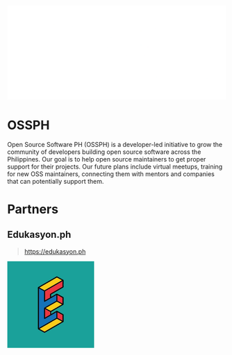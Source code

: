 <p align="center">
  <a href="https://ossph.org" target="_blank">
    <img src="assets/img/ossph-icon-transparent-white-cropped.png">
  </a>
</p>

# OSSPH

Open Source Software PH (OSSPH) is a developer-led initiative to grow the community of developers building open source software across the Philippines. Our goal is to help open source maintainers to get proper support for their projects. Our future plans include virtual meetups, training for new OSS maintainers, connecting them with mentors and companies that can potentially support them.

# Partners

## Edukasyon.ph

> https://edukasyon.ph

<a href="https://edukasyon.ph" target="_blank">
  <img width="200px" src="assets/img/partners/edukasyon.jpg">
</a>